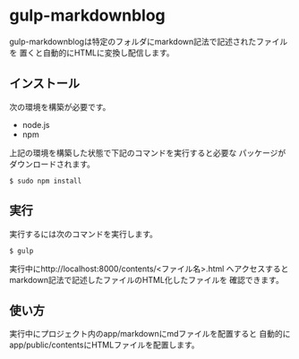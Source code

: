 # gulp-markdownblog

gulp-markdownblogは特定のフォルダにmarkdown記法で記述されたファイルを
置くと自動的にHTMLに変換し配信します。

## インストール

次の環境を構築が必要です。

 - node.js
 - npm

上記の環境を構築した状態で下記のコマンドを実行すると必要な
パッケージがダウンロードされます。

```
$ sudo npm install
```  

## 実行

実行するには次のコマンドを実行します。

```
$ gulp
```

実行中にhttp://localhost:8000/contents/<ファイル名>.html
へアクセスするとmarkdown記法で記述したファイルのHTML化したファイルを
確認できます。

## 使い方

実行中にプロジェクト内のapp/markdownにmdファイルを配置すると
自動的にapp/public/contentsにHTMLファイルを配置します。
